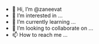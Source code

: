 - 👋 Hi, I’m @zaneevat
- 👀 I’m interested in ...
- 🌱 I’m currently learning ...
- 💞️ I’m looking to collaborate on ...
- 📫 How to reach me ...

<!---
zaneevat/zaneevat is a ✨ special ✨ repository because its `README.md` (this file) appears on your GitHub profile.
You can click the Preview link to take a look at your changes.
--->
